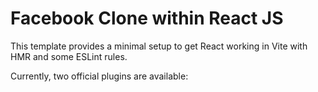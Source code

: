 # Facebook Clone within React JS

This template provides a minimal setup to get React working in Vite with HMR and some ESLint rules.

Currently, two official plugins are available: